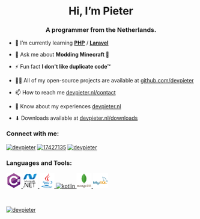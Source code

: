 <h1 align="center">Hi, I’m Pieter</h1>
<h3 align="center">A programmer from the Netherlands.</h3>

- 🌱 I’m currently learning **[PHP](https://youtube.com/playlist?list=PLr3d3QYzkw2xabQRUpcZ_IBk9W50M9pe-)** / **[Laravel](https://laravel.com/)**

- 💬 Ask me about **Modding Minecraft 🐞**

- ⚡ Fun fact **I don't like duplicate code™**

- 👨‍💻 All of my open-source projects are available at [github.com/devpieter](https://github.com/DevPieter/)

- 📫 How to reach me [devpieter.nl/contact](https://devpieter.nl/contact/)

- 📄 Know about my experiences [devpieter.nl](https://devpieter.nl/)

- ⬇ Downloads available at [devpieter.nl/downloads](https://devpieter.nl/downloads/)

<h3 align="left">Connect with me:</h3>
<p align="left">
<a href="https://twitter.com/devpieter" target="blank"><img align="center" src="https://raw.githubusercontent.com/rahuldkjain/github-profile-readme-generator/master/src/images/icons/Social/twitter.svg" alt="devpieter" height="30" width="40" /></a>
<a href="https://stackoverflow.com/users/17427135" target="blank"><img align="center" src="https://raw.githubusercontent.com/rahuldkjain/github-profile-readme-generator/master/src/images/icons/Social/stack-overflow.svg" alt="17427135" height="30" width="40" /></a>
<a href="https://www.youtube.com/c/devpieter" target="blank"><img align="center" src="https://raw.githubusercontent.com/rahuldkjain/github-profile-readme-generator/master/src/images/icons/Social/youtube.svg" alt="devpieter" height="30" width="40" /></a>
</p>

<h3 align="left">Languages and Tools:</h3>
<p align="left"> <a href="https://www.w3schools.com/cs/" target="_blank" rel="noreferrer"> <img src="https://raw.githubusercontent.com/devicons/devicon/master/icons/csharp/csharp-original.svg" alt="csharp" width="40" height="40"/> </a> <a href="https://dotnet.microsoft.com/" target="_blank" rel="noreferrer"> <img src="https://raw.githubusercontent.com/devicons/devicon/master/icons/dot-net/dot-net-original-wordmark.svg" alt="dotnet" width="40" height="40"/> </a> <a href="https://www.java.com" target="_blank" rel="noreferrer"> <img src="https://raw.githubusercontent.com/devicons/devicon/master/icons/java/java-original.svg" alt="java" width="40" height="40"/> </a> <a href="https://kotlinlang.org" target="_blank" rel="noreferrer"> <img src="https://www.vectorlogo.zone/logos/kotlinlang/kotlinlang-icon.svg" alt="kotlin" width="40" height="40"/> </a> <a href="https://www.mongodb.com/" target="_blank" rel="noreferrer"> <img src="https://raw.githubusercontent.com/devicons/devicon/master/icons/mongodb/mongodb-original-wordmark.svg" alt="mongodb" width="40" height="40"/> </a> <a href="https://www.mysql.com/" target="_blank" rel="noreferrer"> <img src="https://raw.githubusercontent.com/devicons/devicon/master/icons/mysql/mysql-original-wordmark.svg" alt="mysql" width="40" height="40"/> </a> </p>

<br>
<p><a href="https://ko-fi.com/devpieter"> <img align="center" src="https://cdn.ko-fi.com/cdn/kofi3.png?v=3" height="50" width="210" alt="devpieter" /></a></p><br>
